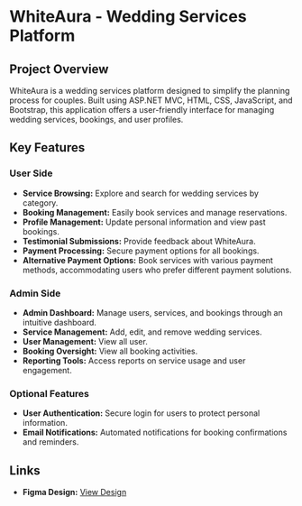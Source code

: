# WhiteAura - Wedding Services Platform

## Project Overview

WhiteAura is a wedding services platform designed to simplify the planning process for couples. Built using ASP.NET MVC, HTML, CSS, JavaScript, and Bootstrap, this application offers a user-friendly interface for managing wedding services, bookings, and user profiles.

## Key Features

### User Side

- **Service Browsing:** Explore and search for wedding services by category.
- **Booking Management:** Easily book services and manage reservations.
- **Profile Management:** Update personal information and view past bookings.
- **Testimonial Submissions:** Provide feedback about WhiteAura.
- **Payment Processing:** Secure payment options for all bookings.
- **Alternative Payment Options:** Book services with various payment methods, accommodating users who prefer different payment solutions.

### Admin Side

- **Admin Dashboard:** Manage users, services, and bookings through an intuitive dashboard.
- **Service Management:** Add, edit, and remove wedding services.
- **User Management:** View all user.
- **Booking Oversight:** View all booking activities.
- **Reporting Tools:** Access reports on service usage and user engagement.

### Optional Features

- **User Authentication:** Secure login for users to protect personal information.
- **Email Notifications:** Automated notifications for booking confirmations and reminders.

## Links

- **Figma Design:** [View Design](https://www.figma.com/design/97eMfnVqvm0baD3QfygaHn/WhiteAura?node-id=0-1&node-type=canvas&t=SJDBtvs2tlznZvqx-0)
